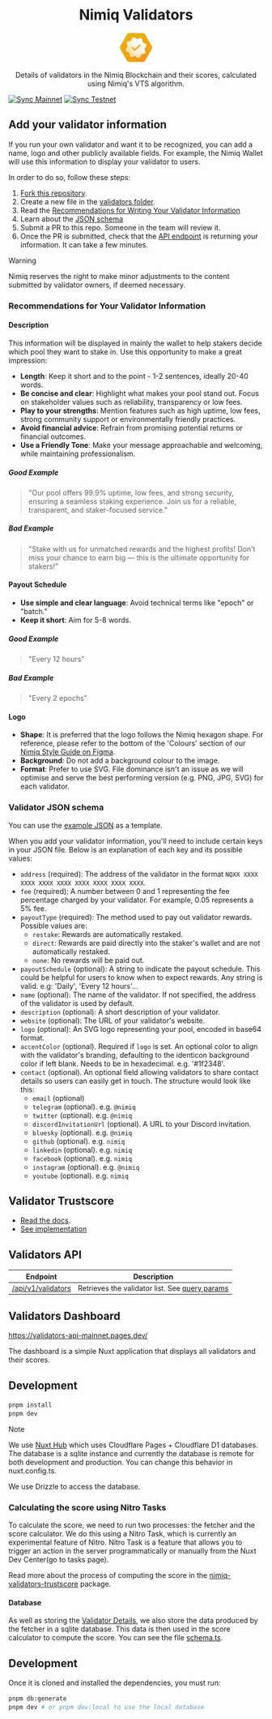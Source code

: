 <h1 align="center">Nimiq Validators</h1>

<p align="center">
  <a href="https://validators-api-mainnet.pages.dev">
    <img src="./public/favicon.svg" alt="Nimiq Validators" width="64" />
  </a>

<p align="center">
  Details of validators in the Nimiq Blockchain and their scores, calculated using Nimiq's VTS algorithm.
<p>

[![Sync Mainnet](https://github.com/nimiq/validators-api/actions/workflows/sync-mainnet.yml/badge.svg)](https://github.com/nimiq/validators-api/actions/workflows/sync-mainnet.yml)
[![Sync Testnet](https://github.com/nimiq/validators-api/actions/workflows/sync-testnet.yml/badge.svg)](https://github.com/nimiq/validators-api/actions/workflows/sync-testnet.yml)

## Add your validator information

If you run your own validator and want it to be recognized, you can add a name, logo and other publicly available fields. For example, the Nimiq Wallet will use this information to display your validator to users.

In order to do so, follow these steps:

1. [Fork this repository](https://github.com/nimiq/validators-api/fork).
2. Create a new file in the [validators folder](./public/validators/main-albatross).
3. Read the [Recommendations for Writing Your Validator Information](#recommendations-for-your-validator-information)
4. Learn about the [JSON schema](#validator-json-schema)
5. Submit a PR to this repo. Someone in the team will review it.
6. Once the PR is submitted, check that the [API endpoint](https://validators-api-mainnet.nuxt.dev/api/v1) is returning your information. It can take a few minutes.

> [!WARNING]
> Nimiq reserves the right to make minor adjustments to the content submitted by validator owners, if deemed necessary.

### Recommendations for Your Validator Information

#### Description

This information will be displayed in mainly the wallet to help stakers decide which pool they want to stake in. Use this opportunity to make a great impression:

- **Length**: Keep it short and to the point - 1-2 sentences, ideally 20-40 words.
- **Be concise and clear**: Highlight what makes your pool stand out. Focus on stakeholder values such as reliability, transparency or low fees.
- **Play to your strengths**: Mention features such as high uptime, low fees, strong community support or environmentally friendly practices.
- **Avoid financial advice**: Refrain from promising potential returns or financial outcomes.
- **Use a Friendly Tone**: Make your message approachable and welcoming, while maintaining professionalism.

##### Good Example

> "Our pool offers 99.9% uptime, low fees, and strong security, ensuring a seamless staking experience. Join us for a reliable, transparent, and staker-focused service."

##### Bad Example

> "Stake with us for unmatched rewards and the highest profits! Don’t miss your chance to earn big — this is the ultimate opportunity for stakers!"

#### Payout Schedule

- **Use simple and clear language**: Avoid technical terms like "epoch" or "batch."
- **Keep it short**: Aim for 5-8 words.

##### Good Example

> "Every 12 hours"

##### Bad Example

> "Every 2 epochs"

#### Logo

- **Shape**: It is preferred that the logo follows the Nimiq hexagon shape. For reference, please refer to the bottom of the 'Colours' section of our [Nimiq Style Guide on Figma](<https://www.figma.com/design/GU6cdS85S2v13QcdzW9v8Tav/NIMIQ-Style-Guide-(Oct-18)?node-id=0-1&node-type=canvas&t=mNoervj6Kgw0KhKL-0>).
- **Background**: Do not add a background colour to the image.
- **Format**: Prefer to use SVG. File dominance isn't an issue as we will optimise and serve the best performing version (e.g. PNG, JPG, SVG) for each validator.

### Validator JSON schema

You can use the [example JSON](./public/validators/main-albatross/.example.json) as a template.

When you add your validator information, you'll need to include certain keys in your JSON file. Below is an explanation of each key and its possible values:

- `address` (required): The address of the validator in the format `NQXX XXXX XXXX XXXX XXXX XXXX XXXX XXXX XXXX`.
- `fee` (required): A number between 0 and 1 representing the fee percentage charged by your validator. For example, 0.05 represents a 5% fee.
- `payoutType` (required): The method used to pay out validator rewards. Possible values are:
  - `restake`: Rewards are automatically restaked.
  - `direct`: Rewards are paid directly into the staker's wallet and are not automatically restaked.
  - `none`: No rewards will be paid out.
- `payoutSchedule` (optional): A string to indicate the payout schedule. This could be helpful for users to know when to expect rewards. Any string is valid. e.g: 'Daily', 'Every 12 hours'...
- `name` (optional): The name of the validator. If not specified, the address of the validator is used by default.
- `description` (optional): A short description of your validator.
- `website` (optional): The URL of your validator's website.
- `logo` (optional): An SVG logo representing your pool, encoded in base64 format.
- `accentColor` (optional). Required if `logo` is set. An optional color to align with the validator's branding, defaulting to the identicon background color if left blank. Needs to be in hexadecimal. e.g. '#1f2348'.
- `contact` (optional). An optional field allowing validators to share contact details so users can easily get in touch. The structure would look like this:
  - `email` (optional)
  - `telegram` (optional). e.g. `@nimiq`
  - `twitter` (optional). e.g. `@nimiq`
  - `discordInvitationUrl` (optional). A URL to your Discord invitation.
  - `bluesky` (optional). e.g. `@nimiq`
  - `github` (optional). e.g. `nimiq`
  - `linkedin` (optional). e.g. `nimiq`
  - `facebook` (optional). e.g. `nimiq`
  - `instagram` (optional). e.g. `@nimiq`
  - `youtube` (optional). e.g. `nimiq`

## Validator Trustscore

- [Read the docs](https://nimiq.com/developers/learn/validator-trustscore).
- [See implementation](./packages/nimiq-validators-trustscore/)

## Validators API

| Endpoint                                                                         | Description                                                                     |
| -------------------------------------------------------------------------------- | ------------------------------------------------------------------------------- |
| [/api/v1/validators](https://validators-api-mainnet.pages.dev/api/v1/validators) | Retrieves the validator list. See [query params](./server/utils/schemas.ts#L54) |

## Validators Dashboard

https://validators-api-mainnet.pages.dev/

The dashboard is a simple Nuxt application that displays all validators and their scores.

## Development

```bash
pnpm install
pnpm dev
```

> [!Note]
> We use [Nuxt Hub](https://hub.nuxt.dev) which uses Cloudflare Pages + Cloudflare D1 databases. The database is a sqlite instance and currently the database is remote for both development and production. You can change this behavior in nuxt.config.ts.

We use Drizzle to access the database.

### Calculating the score using Nitro Tasks

To calculate the score, we need to run two processes: the fetcher and the score calculator. We do this using a Nitro Task, which is currently an experimental feature of Nitro. Nitro Task is a feature that allows you to trigger an action in the server programmatically or manually from the Nuxt Dev Center(go to tasks page).

Read more about the process of computing the score in the [nimiq-validators-trustscore](./packages/nimiq-validators-trustscore/README.md) package.

#### Database

As well as storing the [Validator Details](#validator-details), we also store the data produced by the fetcher in a sqlite database. This data is then used in the score calculator to compute the score. You can see the file [schema.ts](./server/database/schema.ts).

## Development

Once it is cloned and installed the dependencies, you must run:

```bash
pnpm db:generate
pnpm dev # or pnpm dev:local to use the local database
```
